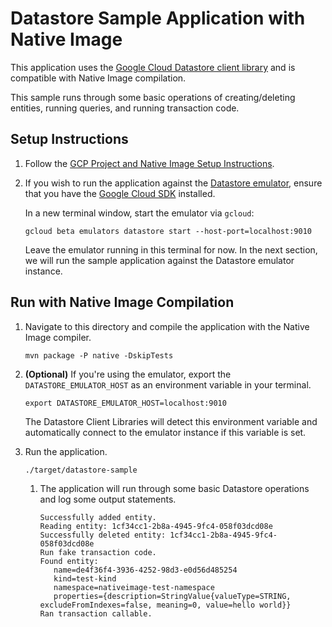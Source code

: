 # Datastore Sample Application with Native Image

This application uses the [Google Cloud Datastore client library](https://cloud.google.com/datastore/docs/reference/libraries) and is compatible with Native Image compilation.

This sample runs through some basic operations of creating/deleting entities, running queries, and running transaction code.

## Setup Instructions

1. Follow the [GCP Project and Native Image Setup Instructions](../../README.md).

2. If you wish to run the application against the [Datastore emulator](https://cloud.google.com/sdk/gcloud/reference/beta/emulators/datastore), ensure that you have the [Google Cloud SDK](https://cloud.google.com/sdk) installed.

   In a new terminal window, start the emulator via `gcloud`:

    ```
    gcloud beta emulators datastore start --host-port=localhost:9010
    ```

   Leave the emulator running in this terminal for now.
   In the next section, we will run the sample application against the Datastore emulator instance.

## Run with Native Image Compilation

1. Navigate to this directory and compile the application with the Native Image compiler.

    ```
    mvn package -P native -DskipTests
    ```

2. **(Optional)** If you're using the emulator, export the `DATASTORE_EMULATOR_HOST` as an environment variable in your terminal.

    ```
    export DATASTORE_EMULATOR_HOST=localhost:9010
    ``` 

   The Datastore Client Libraries will detect this environment variable and automatically connect to the emulator instance if this variable is set.

3. Run the application.

    ```
    ./target/datastore-sample
    ```

   1. The application will run through some basic Datastore operations and log some output statements.

       ```
      Successfully added entity.
      Reading entity: 1cf34cc1-2b8a-4945-9fc4-058f03dcd08e
      Successfully deleted entity: 1cf34cc1-2b8a-4945-9fc4-058f03dcd08e
      Run fake transaction code.
      Found entity:
          name=de4f36f4-3936-4252-98d3-e0d56d485254
          kind=test-kind
          namespace=nativeimage-test-namespace
          properties={description=StringValue{valueType=STRING, excludeFromIndexes=false, meaning=0, value=hello world}}
      Ran transaction callable.
    ```